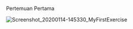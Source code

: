Pertemuan Pertama

![Screenshot_20200114-145330_MyFirstExercise](https://user-images.githubusercontent.com/43690512/72324553-cb050e80-36dd-11ea-9441-e0162437499d.jpg)
